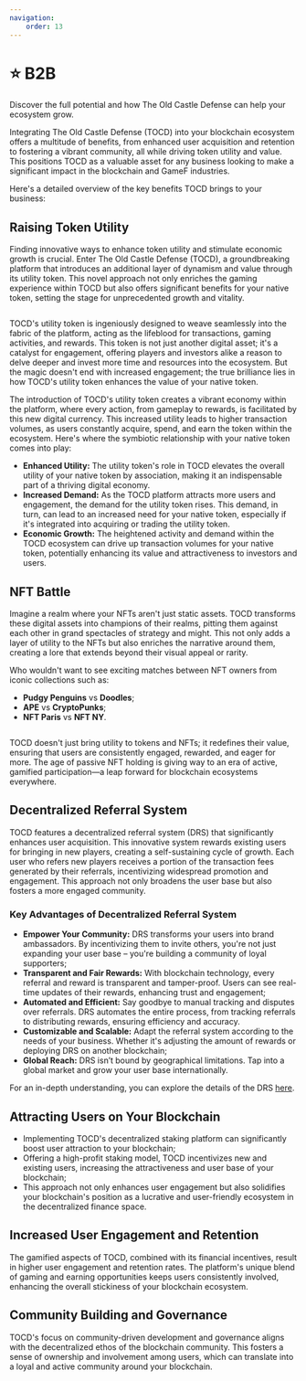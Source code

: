 ```yaml
---
navigation:
    order: 13
---
```


# ⭐ B2B

<p>Discover the full potential and how The Old Castle Defense can help your ecosystem grow.</p>

<div>

Integrating The Old Castle Defense (TOCD) into your blockchain ecosystem offers a multitude of benefits, 
from enhanced user acquisition and retention to fostering a vibrant community, all while driving token 
utility and value. This positions TOCD as a valuable asset for any business looking to make a significant 
impact in the blockchain and GameF industries.
</div>

<div>

Here's a detailed overview of the key benefits TOCD brings to your business:
</div>

## Raising Token Utility

<div>

Finding innovative ways to enhance token utility and stimulate economic growth is crucial. Enter The Old Castle Defense (TOCD),
a groundbreaking platform that introduces an additional layer of dynamism and value through its utility token. This novel approach
not only enriches the gaming experience within TOCD but also offers significant benefits for your native token, setting the stage
for unprecedented growth and vitality.
</div>

<img src="/assets/docs/.gitbook/assets/b2b_othertoken.png" alt="">

<div>
    
TOCD's utility token is ingeniously designed to weave seamlessly into the fabric of the platform, acting as the lifeblood for transactions, 
gaming activities, and rewards. This token is not just another digital asset; it's a catalyst for engagement, offering players and investors 
alike a reason to delve deeper and invest more time and resources into the ecosystem. But the magic doesn't end with increased engagement; 
the true brilliance lies in how TOCD's utility token enhances the value of your native token.
</div>

<div>

The introduction of TOCD's utility token creates a vibrant economy within the platform, where every action, from gameplay to rewards, 
is facilitated by this new digital currency. This increased utility leads to higher transaction volumes, as users constantly acquire, 
spend, and earn the token within the ecosystem. Here's where the symbiotic relationship with your native token comes into play:

* **Enhanced Utility:** The utility token's role in TOCD elevates the overall utility of your native token by association, making it an 
indispensable part of a thriving digital economy.
* **Increased Demand:** As the TOCD platform attracts more users and engagement, the demand for the utility token rises. This demand, in 
turn, can lead to an increased need for your native token, especially if it's integrated into acquiring or trading the utility token.
* **Economic Growth:** The heightened activity and demand within the TOCD ecosystem can drive up transaction volumes for your native token, 
potentially enhancing its value and attractiveness to investors and users.
</div>

## NFT Battle

<div>
Imagine a realm where your NFTs aren't just static assets. TOCD transforms these digital assets into 
champions of their realms, pitting them against each other in grand spectacles of strategy and might. 
This not only adds a layer of utility to the NFTs but also enriches the narrative around them, 
creating a lore that extends beyond their visual appeal or rarity.
</div>

<div>

Who wouldn't want to see exciting matches between NFT owners from iconic collections such as:
* **Pudgy Penguins** vs **Doodles**;
* **APE** vs **CryptoPunks**;
* **NFT Paris** vs **NFT NY**.
</div>

<img src="/assets/docs/.gitbook/assets/b2b_othernft.png" alt="">

<div>
    
TOCD doesn't just bring utility to tokens and NFTs; it redefines their value, ensuring that users are 
consistently engaged, rewarded, and eager for more. The age of passive NFT holding is giving way to an era 
of active, gamified participation—a leap forward for blockchain ecosystems everywhere.
</div>


## Decentralized Referral System

<div>

TOCD features a decentralized referral system (DRS) that significantly enhances user acquisition. 
This innovative system rewards existing users for bringing in new players, creating a self-sustaining 
cycle of growth. Each user who refers new players receives a portion of the transaction fees generated 
by their referrals, incentivizing widespread promotion and engagement. This approach not only broadens 
the user base but also fosters a more engaged community.

### Key Advantages of Decentralized Referral System
* **Empower Your Community:** DRS transforms your users into brand ambassadors. By incentivizing them 
to invite others, you're not just expanding your user base – you're building a community of loyal supporters;
* **Transparent and Fair Rewards:** With blockchain technology, every referral and reward is transparent 
and tamper-proof. Users can see real-time updates of their rewards, enhancing trust and engagement;
* **Automated and Efficient:** Say goodbye to manual tracking and disputes over referrals. DRS automates 
the entire process, from tracking referrals to distributing rewards, ensuring efficiency and accuracy.
* **Customizable and Scalable:** Adapt the referral system according to the needs of your business. 
Whether it's adjusting the amount of rewards or deploying DRS on another blockchain;
* **Global Reach:** DRS isn’t bound by geographical limitations. Tap into a global market and grow 
your user base internationally.
</div>

<div>

For an in-depth understanding, you can explore 
the details of the DRS <a href="https://theoldcastle.xyz/{blockchain}/{token}/referral" target="_blanc" class="doc-link">here</a>.
</div>

## Attracting Users on Your Blockchain

<div>

* Implementing TOCD's decentralized staking platform can significantly boost user attraction to your blockchain;
* Offering a high-profit staking model, TOCD incentivizes new and existing users, increasing the attractiveness and user base of your blockchain;
* This approach not only enhances user engagement but also solidifies your blockchain's position as a lucrative and user-friendly ecosystem in the decentralized finance space.
</div>

## Increased User Engagement and Retention

<div>

The gamified aspects of TOCD, combined with its financial incentives, result in higher user engagement and 
retention rates. The platform's unique blend of gaming and earning opportunities keeps users consistently 
involved, enhancing the overall stickiness of your blockchain ecosystem.
</div>

## Community Building and Governance

<div>

TOCD's focus on community-driven development and governance aligns with the decentralized ethos of the 
blockchain community. This fosters a sense of ownership and involvement among users, which can translate 
into a loyal and active community around your blockchain.
</div>
